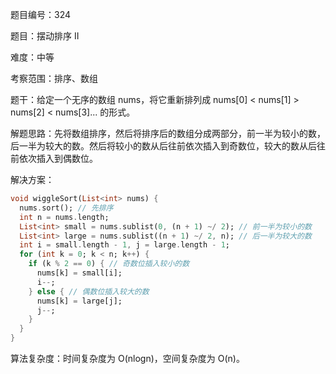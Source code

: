 题目编号：324

题目：摆动排序 II

难度：中等

考察范围：排序、数组

题干：给定一个无序的数组 nums，将它重新排列成 nums[0] < nums[1] > nums[2] < nums[3]... 的形式。

解题思路：先将数组排序，然后将排序后的数组分成两部分，前一半为较小的数，后一半为较大的数。然后将较小的数从后往前依次插入到奇数位，较大的数从后往前依次插入到偶数位。

解决方案：

```dart
void wiggleSort(List<int> nums) {
  nums.sort(); // 先排序
  int n = nums.length;
  List<int> small = nums.sublist(0, (n + 1) ~/ 2); // 前一半为较小的数
  List<int> large = nums.sublist((n + 1) ~/ 2, n); // 后一半为较大的数
  int i = small.length - 1, j = large.length - 1;
  for (int k = 0; k < n; k++) {
    if (k % 2 == 0) { // 奇数位插入较小的数
      nums[k] = small[i];
      i--;
    } else { // 偶数位插入较大的数
      nums[k] = large[j];
      j--;
    }
  }
}
```

算法复杂度：时间复杂度为 O(nlogn)，空间复杂度为 O(n)。